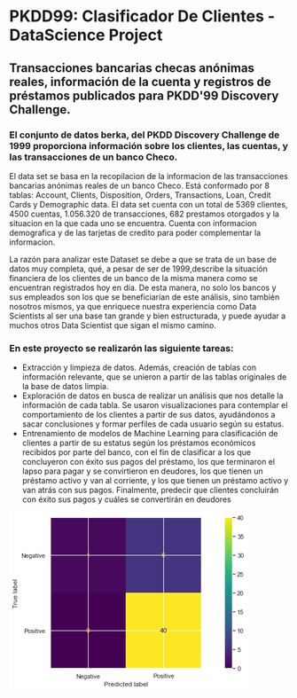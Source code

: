 # PKDD99: Clasificador De Clientes - DataScience Project

## Transacciones bancarias checas anónimas reales, información de la cuenta y registros de préstamos publicados para PKDD'99 Discovery Challenge.

### El conjunto de datos berka, del PKDD Discovery Challenge de 1999 proporciona información sobre los clientes, las cuentas, y las transacciones de un banco Checo.

El data set se basa en la recopilacion de la informacion de las transacciones bancarias anónimas reales de un banco Checo. Está conformado por 8 tablas: Account, Clients, Disposition, Orders, Transactions, Loan, Credit Cards y Demographic data. El data set cuenta con un total de 5369 clientes, 4500 cuentas, 1.056.320 de transacciones, 682 prestamos otorgados y la situacion en la que cada uno se encuentra. Cuenta con informacion demografica y de las tarjetas de credito para poder complementar la informacion.

La razón para analizar este Dataset se debe a que se trata de un base de datos muy completa, qué, a pesar de ser de 1999,describe la situación financiera de los clientes de un banco de la misma manera como se encuentran registrados hoy en día. De esta manera, no solo los bancos y sus empleados son los que se beneficiarían de este análisis, sino también nosotros mismos, ya que enriquece nuestra experiencia como Data Scientists al ser una base tan grande y bien estructurada, y puede ayudar a muchos otros Data Scientist que sigan el mismo camino.
    
### En este proyecto se realizarón las siguiente tareas:
- Extracción y limpieza de datos. Además, creación de tablas con información relevante, que se unieron a partir de las tablas originales de la base de datos limpia.
- Exploración de datos en busca de realizar un análisis que nos detalle la información de cada tabla. Se usaron visualizaciones para contemplar el comportamiento de los clientes a partir de sus datos, ayudándonos a sacar conclusiones y formar perfiles de cada usuario según su estatus.
- Entrenamiento de modelos de Machine Learning para clasificación de clientes a partir de su estatus según los préstamos económicos recibidos por parte del banco, con el fin de clasificar a los que concluyeron con éxito sus pagos del préstamo, los que terminaron el lapso para pagar y se convirtieron en deudores, los que tienen un préstamo activo y van al corriente, y los que tienen un préstamo activo y van atrás con sus pagos. Finalmente, predecir que clientes concluirán con éxito sus pagos y cuáles se convertirán en deudores
      
![confusion matrix](https://github.com/Camiloalejan/PKDD99_ClasificadorDeClientes_DataScience_Project/blob/main/images/confusion%20matrix.png)
